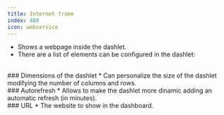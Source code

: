 ```yaml
---
title: Internet frame
index: 400
icon: webservice
---
```

* Shows a webpage inside the dashlet.
* There are a list of elements can be configured in the dashlet:

<br />
### Dimensions of the dashlet
* Can personalize the size of the dashlet modifying the number of columns and rows.

<br />
### Autorefresh
* Allows to make the dashlet more dinamic adding an automatic refresh (in minutes).

<br />
### URL
* The website to show in the dashboard.